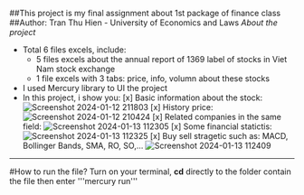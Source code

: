 ##This project is my final assignment about 1st package of finance class
##Author: Tran Thu Hien - University of Economics and Laws
*About the project*
- Total 6 files excels, include:
  - 5 files excels about the annual report of 1369 label of stocks in Viet Nam stock exchange
  - 1 file excels with 3 tabs: price, info, volumn about these stocks
- I used Mercury library to UI the project
- In this project, i show you:
  [x] Basic information about the stock:
      ![Screenshot 2024-01-12 211803](https://github.com/Stacysayhi/Dashboard-Stock/assets/136609174/41dddc24-9b47-49b6-98b0-d1eff99ef071)
  [x] History price:
    ![Screenshot 2024-01-12 210424](https://github.com/Stacysayhi/Dashboard-Stock/assets/136609174/bee5f0ca-705b-4617-8dba-f1eb1a8e6274)
  [x] Related companies in the same field:
    ![Screenshot 2024-01-13 112305](https://github.com/Stacysayhi/Dashboard-Stock/assets/136609174/6be24837-58bc-44b1-8390-b1d39011f5d8)
  [x] Some financial statictis:
    ![Screenshot 2024-01-13 112325](https://github.com/Stacysayhi/Dashboard-Stock/assets/136609174/f7cfd131-dc67-49f6-8bd3-6615ec872220)
  [x] Buy sell stragetic such as: MACD, Bollinger Bands, SMA, RO, SO,...
     ![Screenshot 2024-01-13 112409](https://github.com/Stacysayhi/Dashboard-Stock/assets/136609174/91c8ae71-cc06-4017-bb16-2d1727123777)
***
#How to run the file?
Turn on your terminal, **cd** directly to the folder contain the file then enter
'''mercury run'''

